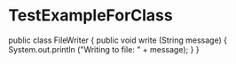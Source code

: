 # TestExampleForClass
public class FileWriter {
    public void write (String message) {
        System.out.println ("Writing to file: " + message);
    }
}